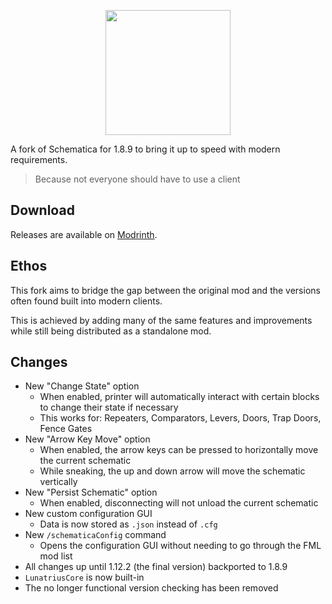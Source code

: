 <p align="center">
  <img src="https://i.imgur.com/wrzXhK4.png" width="200px">
</p>

A fork of Schematica for 1.8.9 to bring it up to speed with modern requirements.

> Because not everyone should have to use a client

## Download
Releases are available on [Modrinth](https://modrinth.com/mod/schematica).

## Ethos
This fork aims to bridge the gap between the original mod and the versions often found built into modern clients.

This is achieved by adding many of the same features and improvements while still being distributed as a standalone mod.

## Changes
- New "Change State" option
  - When enabled, printer will automatically interact with certain blocks to change their state if necessary
  - This works for: Repeaters, Comparators, Levers, Doors, Trap Doors, Fence Gates
- New "Arrow Key Move" option
  - When enabled, the arrow keys can be pressed to horizontally move the current schematic
  - While sneaking, the up and down arrow will move the schematic vertically
- New "Persist Schematic" option
  - When enabled, disconnecting will not unload the current schematic
- New custom configuration GUI
  - Data is now stored as `.json` instead of `.cfg`
- New `/schematicaConfig` command
  - Opens the configuration GUI without needing to go through the FML mod list
- All changes up until 1.12.2 (the final version) backported to 1.8.9
- `LunatriusCore` is now built-in
- The no longer functional version checking has been removed
